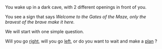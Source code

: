 You wake up in a dark cave, with 2 different openings in front of you. 

You see a sign that says *Welcome to the Gates of the Maze, only the bravest of the brave make it here.*   

We will start with one simple question. 

Will you go [right](right.md), will you go [left](left.md), or do you want to wait and make a [plan](plan.md) ? 

